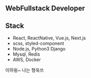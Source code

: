 ## WebFullstack Developer

## Stack
- React, ReactNative, Vue.js, Next.js
- scss, styled-component
- Node.js, Python3 Django
- Mysql, Redis
- AWS, Docker

이하윙~ 나는 형욱쓰
